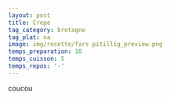 ```yaml
---
layout: post
title: Crepe
tag_category: bretagne
tag_plat: na
image: img/recette/fars pitillig_preview.png
temps_preparation: 10
temps_cuisson: 5
temps_repos: '-'
---
```


coucou
